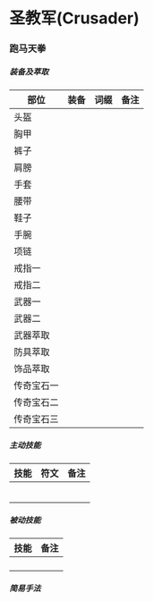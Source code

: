 # 圣教军(Crusader)

### 跑马天拳

##### 装备及萃取

|  部位 | 装备 | 词缀 | 备注 |
|  ---- | ---- | ---- | ---- |
| 头盔 |  |  |  |
| 胸甲 |  |  |  |
| 裤子 |  |  |  |
| 肩膀 |  |  |  |
| 手套 |  |  |  |
| 腰带 |  |  |  |
| 鞋子 |  |  |  |
| 手腕 |  |  |  |
| 项链 |  |  |  |
| 戒指一 |  |  |  |
| 戒指二 |  |  |  |
| 武器一 |  |  |  |
| 武器二 |  |  |  |
| 武器萃取 |  |  |  |
| 防具萃取 |  |  |  |
| 饰品萃取 |  |  |  |
| 传奇宝石一 |  |  |  |
| 传奇宝石二 |  |  |  |
| 传奇宝石三 |  |  |  |

##### 主动技能

| 技能 | 符文 | 备注 |
| ---- | ---- | ---- |
|  |  |  |
|  |  |  |
|  |  |  |
|  |  |  |
|  |  |  |
|  |  |  |


##### 被动技能

| 技能 | 备注 |
| ---- | ---- |
|  |  |
|  |  |
|  |  |
|  |  |

##### 简易手法
